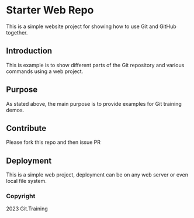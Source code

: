 # Starter Web Repo

This is a simple website project for showing how to use Git and GitHub together.

## Introduction

This is example is to show different parts of the Git repository and various commands using a web project.

## Purpose

As stated above, the main purpose is to provide examples for Git training demos.

## Contribute

Please fork this repo and then issue PR

## Deployment

This is a simple web project, deployment can be on any web server or even local file system.

### Copyright
2023 Git.Training
